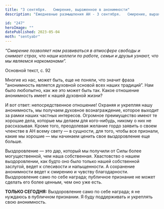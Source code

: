 ```yaml
---
title: "3 сентября.   Смирение, выраженное в анонимности"
description: "Ежедневные размышления АН - 3 сентября.   Смирение, выраженное в анонимности"

id: "247"
heroImage: ""
datePublished: 2023-05-04
moth: "sentyabr"
---
```


_“Смирение позволяет нам развиваться в атмосфере свободы и снимает страх, что
наши коллеги по работе, семьи и друзья узнают, что мы являемся наркоманами”._

Основной текст, с. 92

Многие из нас, может быть, еще не поняли, что значит фраза “анонимность
является духовной основой всех наших традиций”. Нам было любопытно, как же это
может быть так. Какое отношение анонимность имеет к нашей духовной жизни?

И вот ответ: непосредственное отношение! Охраняя и укрепляя нашу анонимность,
мы получаем духовное вознаграждение, которое выходит за рамки наших частных
интересов. Огромное преимущество имеют те хорошие дела, которые мы делаем для
кого-нибудь, никому о них не рассказывая. Кроме того, преодолевая желание
гордо заявить о своем членстве в АН всему свету — в сущности, для того, чтобы
все признали, какие мы хорошие — мы начинаем ценить свое выздоровление еще
больше.

Выздоровление — это дар, который мы получили от Силы более могущественной, чем
наша собственная. Хвастовство о нашем выздоровлении, как будто оно было только
нашей собственной заслугой, ведет к спесивости и напыщенности. А сохранение
анонимности ведет к смирению и чувству благодарности. Выздоровление само по
себе награда; публичное признание не может сделать его более ценным, чем оно
уже есть.

**ТОЛЬКО СЕГОДНЯ:** Выздоровление само по себе награда; я не нуждаюсь в
публичном признании. Я буду поддерживать и укреплять свою анонимность.
